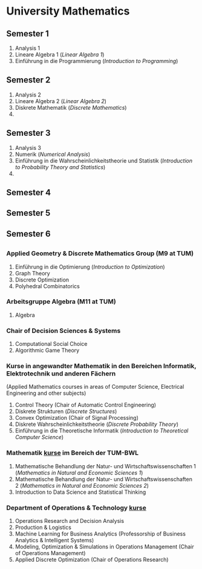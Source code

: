 # University Mathematics
## Semester 1
1. Analysis 1
2. Lineare Algebra 1 (*Linear Algebra 1*)
3. Einführung in die Programmierung (*Introduction to Programming*)

## Semester 2
1. Analysis 2
2. Lineare Algebra 2 (*Linear Algebra 2*)
3. Diskrete Mathematik (*Discrete Mathematics*)
4. 

## Semester 3
1. Analysis 3
2. Numerik (*Numerical Analysis*)
3. Einführung in die Wahrscheinlichkeitstheorie und Statistik (*Introduction to Probability Theory and Statistics*)
4. 

## Semester 4

## Semester 5

## Semester 6

##
### Applied Geometry & Discrete Mathematics Group (M9 at TUM)
1. Einführung in die Optimierung (*Introduction to Optimization*)
2. Graph Theory
3. Discrete Optimization
4. Polyhedral Combinatorics

### Arbeitsgruppe Algebra (M11 at TUM)
1. Algebra

### Chair of Decision Sciences & Systems
1. Computational Social Choice
2. Algorithmic Game Theory 

### Kurse in angewandter Mathematik in den Bereichen Informatik, Elektrotechnik und anderen Fächern 
(Applied Mathematics courses in areas of Computer Science, Electrical Engineering and other subjects)
1. Control Theory (Chair of Automatic Control Engineering)
2. Diskrete Strukturen (*Discrete Structures*)
3. Convex Optimization (Chair of Signal Processing)
4. Diskrete Wahrscheinlichkeitstheorie (*Discrete Probability Theory*)
5. Einführung in die Theoretische Informatik (*Introduction to Theoretical Computer Science*)

### Mathematik [kurse](MBNW) im Bereich der TUM-BWL
1. Mathematische Behandlung der Natur- und Wirtschaftswissenschaften 1 (*Mathematics in Natural and Economic Sciences 1*)
2. Mathematische Behandlung der Natur- und Wirtschaftswissenschaften 2 (*Mathematics in Natural and Economic Sciences 2*)
3. Introduction to Data Science and Statistical Thinking 

### Department of Operations & Technology [kurse](OT)
1. Operations Research and Decision Analysis
2. Production & Logistics
3. Machine Learning for Business Analytics (Professorship of Business Analytics & Intelligent Systems)
4. Modeling, Optimization & Simulations in Operations Management (Chair of Operations Management)
5. Applied Discrete Optimization (Chair of Operations Research)
